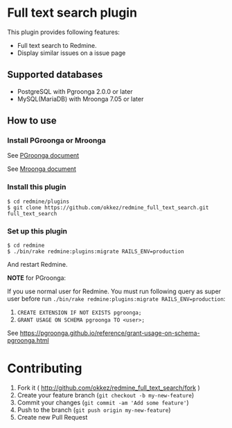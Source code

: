 # Full text search plugin

This plugin provides following features:

* Full text search to Redmine.
* Display similar issues on a issue page

## Supported databases

* PostgreSQL with Pgroonga 2.0.0 or later
* MySQL(MariaDB) with Mroonga 7.05 or later

## How to use

### Install PGroonga or Mroonga

See [PGroonga document](https://pgroonga.github.io/install/)

See [Mroonga document](http://mroonga.org/docs/install.html)

### Install this plugin

```text
$ cd redmine/plugins
$ git clone https://github.com/okkez/redmine_full_text_search.git full_text_search
```

### Set up this plugin

```text
$ cd redmine
$ ./bin/rake redmine:plugins:migrate RAILS_ENV=production
```

And restart Redmine.

**NOTE** for PGroonga:

If you use normal user for Redmine. You must run following query as
super user before run `./bin/rake redmine:plugins:migrate RAILS_ENV=production`:

1. `CREATE EXTENSION IF NOT EXISTS pgroonga;`
1. `GRANT USAGE ON SCHEMA pgroonga TO <user>;`

See https://pgroonga.github.io/reference/grant-usage-on-schema-pgroonga.html

# Contributing

1. Fork it ( http://github.com/okkez/redmine_full_text_search/fork )
1. Create your feature branch (`git checkout -b my-new-feature`)
1. Commit your changes (`git commit -am 'Add some feature'`)
1. Push to the branch (`git push origin my-new-feature`)
1. Create new Pull Request
